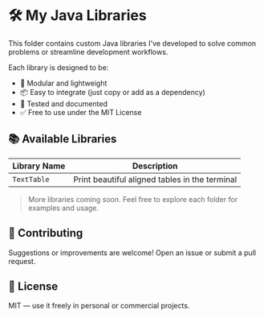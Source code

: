 # 🛠️ My Java Libraries

This folder contains custom Java libraries I've developed to solve common problems or streamline development workflows.

Each library is designed to be:

- 🧩 Modular and lightweight
- 📦 Easy to integrate (just copy or add as a dependency)
- 🧪 Tested and documented
- ✅ Free to use under the MIT License

## 📚 Available Libraries

| Library Name   | Description                                  |
|----------------|----------------------------------------------|
| `TextTable`   | Print beautiful aligned tables in the terminal |

> More libraries coming soon. Feel free to explore each folder for examples and usage.

## 🤝 Contributing

Suggestions or improvements are welcome! Open an issue or submit a pull request.

## 📄 License

MIT — use it freely in personal or commercial projects.